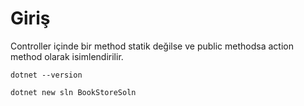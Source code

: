 # Giriş

Controller içinde bir method statik değilse ve public methodsa action method olarak isimlendirilir.

`dotnet --version`

`dotnet new sln BookStoreSoln`